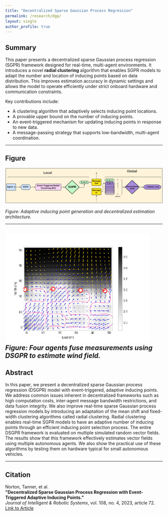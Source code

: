 ```yaml
---
title: "Decentralized Sparse Gaussian Process Regression"
permalink: /research/dgp/
layout: single
author_profile: true
---
```


## Summary

This paper presents a decentralized sparse Gaussian process regression (SGPR) framework designed for real-time, multi-agent environments. It introduces a novel **radial clustering** algorithm that enables SGPR models to adapt the number and location of inducing points based on data distribution. This improves estimation accuracy in dynamic settings and allows the model to operate efficiently under strict onboard hardware and communication constraints.

Key contributions include:

- A clustering algorithm that adaptively selects inducing point locations.
- A provable upper bound on the number of inducing points.
- An event-triggered mechanism for updating inducing points in response to new data.
- A message-passing strategy that supports low-bandwidth, multi-agent coordination.

---

## Figure

![DSGPR Overview](/assets/images/dgp-overview.jpg)

*Figure: Adaptive inducing point generation and decentralized estimation architecture.*

---
![DSGPR Example](/assets/images/dgp-example.jpg)
*Figure: Four agents fuse measurements using DSGPR to estimate wind field.*
---

## Abstract

In this paper, we present a decentralized sparse Gaussian process regression (DSGPR) model with event-triggered, adaptive inducing points. We address common issues inherent in decentralized frameworks such as high computation costs, inter-agent message bandwidth restrictions, and data fusion integrity. We also improve real-time sparse Gaussian process regression models by introducing an adaptation of the mean shift and fixed-width clustering algorithms called radial clustering. Radial clustering enables real-time SGPR models to have an adaptive number of inducing points through an efficient inducing point selection process. The entire DSGPR framework is evaluated on multiple simulated random vector fields. The results show that this framework effectively estimates vector fields using multiple autonomous agents. We also show the practical use of these algorithms by testing them on hardware typical for small autonomous vehicles.

---

## Citation

Norton, Tanner, et al.  
**"Decentralized Sparse Gaussian Process Regression with Event-Triggered Adaptive Inducing Points."**  
*Journal of Intelligent & Robotic Systems*, vol. 108, no. 4, 2023, article 72.  
[Link to Article](https://link.springer.com/article/10.1007/s10846-023-01894-3)


